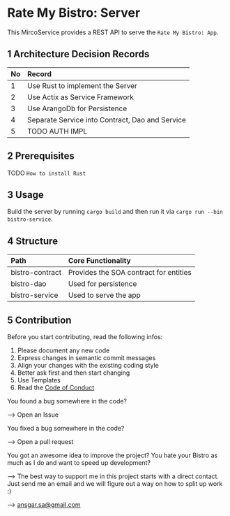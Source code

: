 # Rate My Bistro: Server

This MircoService provides a REST API to serve the `Rate My Bistro: App`.

## 1 Architecture Decision Records

| No | Record                                          |
| -- | :---------------------------------------------- |
| 1  | Use Rust to implement the Server                |
| 2  | Use Actix as Service Framework                  |
| 3  | Use ArangoDb for Persistence                    |
| 4  | Separate Service into Contract, Dao and Service |
| 5  | TODO AUTH IMPL                                  |

## 2 Prerequisites

TODO ``How to install Rust``

## 3 Usage

Build the server by running `cargo build` and then run it via `cargo run --bin bistro-service`.

## 4 Structure

| Path             | Core Functionality                     |
| :--------------- | :------------------------------------- |
| bistro-contract  | Provides the SOA contract for entities |
| bistro-dao       | Used for persistence                   |
| bistro-service   | Used to serve the app                  |

## 5 Contribution

Before you start contributing, read the following infos:

1. Please document any new code
2. Express changes in semantic commit messages
3. Align your changes with the existing coding style
4. Better ask first and then start changing
5. Use Templates
6. Read the [Code of Conduct](./CODE_OF_CONDUCT.md)

You found a bug somewhere in the code?

--> Open an Issue

You fixed a bug somewhere in the code?

--> Open a pull request

You got an awesome idea to improve the project? You hate your Bistro as much as I do and want to speed up development?

--> The best way to support me in this project starts with a direct contact.
Just send me an email and we will figure out a way on how to split up work :)

--> ansgar.sa@gmail.com

